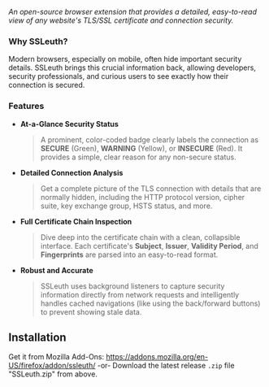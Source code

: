 _An open-source browser extension that provides a detailed, easy-to-read view of any website's TLS/SSL certificate and connection security._

### Why SSLeuth?

Modern browsers, especially on mobile, often hide important security details. SSLeuth brings this crucial information back, allowing developers, security professionals, and curious users to see exactly how their connection is secured.

### Features

* **At-a-Glance Security Status**
    > A prominent, color-coded badge clearly labels the connection as **SECURE** (Green), **WARNING** (Yellow), or **INSECURE** (Red). It provides a simple, clear reason for any non-secure status.

* **Detailed Connection Analysis**
    > Get a complete picture of the TLS connection with details that are normally hidden, including the HTTP protocol version, cipher suite, key exchange group, HSTS status, and more.

* **Full Certificate Chain Inspection**
    > Dive deep into the certificate chain with a clean, collapsible interface. Each certificate's **Subject**, **Issuer**, **Validity Period**, and **Fingerprints** are parsed into an easy-to-read format.

* **Robust and Accurate**
    > SSLeuth uses background listeners to capture security information directly from network requests and intelligently handles cached navigations (like using the back/forward buttons) to prevent showing stale data.

## Installation
Get it from Mozilla Add-Ons: https://addons.mozilla.org/en-US/firefox/addon/ssleuth/
-or-
Download the latest release `.zip` file "SSLeuth.zip" from above.
